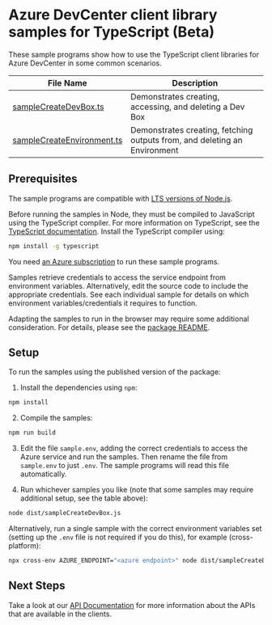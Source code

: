 # Azure DevCenter client library samples for TypeScript (Beta)

These sample programs show how to use the TypeScript client libraries for Azure DevCenter in some common scenarios.

| **File Name**                                         | **Description**                                                           |
| ----------------------------------------------------- | ------------------------------------------------------------------------- |
| [sampleCreateDevBox.ts][samplecreatedevbox]           | Demonstrates creating, accessing, and deleting a Dev Box                  |
| [sampleCreateEnvironment.ts][samplecreateenvironment] | Demonstrates creating, fetching outputs from, and deleting an Environment |

## Prerequisites

The sample programs are compatible with [LTS versions of Node.js](https://github.com/nodejs/release#release-schedule).

Before running the samples in Node, they must be compiled to JavaScript using the TypeScript compiler. For more information on TypeScript, see the [TypeScript documentation][typescript]. Install the TypeScript compiler using:

```bash
npm install -g typescript
```

You need [an Azure subscription][freesub] to run these sample programs.

Samples retrieve credentials to access the service endpoint from environment variables. Alternatively, edit the source code to include the appropriate credentials. See each individual sample for details on which environment variables/credentials it requires to function.

Adapting the samples to run in the browser may require some additional consideration. For details, please see the [package README][package].

## Setup

To run the samples using the published version of the package:

1. Install the dependencies using `npm`:

```bash
npm install
```

2. Compile the samples:

```bash
npm run build
```

3. Edit the file `sample.env`, adding the correct credentials to access the Azure service and run the samples. Then rename the file from `sample.env` to just `.env`. The sample programs will read this file automatically.

4. Run whichever samples you like (note that some samples may require additional setup, see the table above):

```bash
node dist/sampleCreateDevBox.js
```

Alternatively, run a single sample with the correct environment variables set (setting up the `.env` file is not required if you do this), for example (cross-platform):

```bash
npx cross-env AZURE_ENDPOINT="<azure endpoint>" node dist/sampleCreateDevBox.js
```

## Next Steps

Take a look at our [API Documentation][apiref] for more information about the APIs that are available in the clients.

[samplecreatedevbox]: https://github.com/Azure/azure-sdk-for-js/blob/main/sdk/devcenter/developer-devcenter-rest/samples/v1-beta/typescript/src/sampleCreateDevBox.ts
[samplecreateenvironment]: https://github.com/Azure/azure-sdk-for-js/blob/main/sdk/devcenter/developer-devcenter-rest/samples/v1-beta/typescript/src/sampleCreateEnvironment.ts
[apiref]: https://learn.microsoft.com/azure/dev-box/
[freesub]: https://azure.microsoft.com/free/
[package]: https://github.com/Azure/azure-sdk-for-js/tree/main/sdk/devcenter/developer-devcenter-rest/README.md
[typescript]: https://www.typescriptlang.org/docs/home.html
